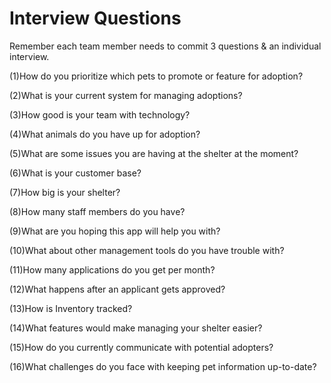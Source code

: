 # Interview Questions

Remember each team member needs to commit 3 questions & an individual interview.

(1)How do you prioritize which pets to promote or feature for adoption?

(2)What is your current system for managing adoptions? 

(3)How good is your team with technology?

(4)What animals do you have up for adoption? 

(5)What are some issues you are having at the shelter at the moment?

(6)What is your customer base?

(7)How big is your shelter? 

(8)How many staff members do you have?

(9)What are you hoping this app will help you with?

(10)What about other management tools do you have trouble with?

(11)How many applications do you get per month?

(12)What happens after an applicant gets approved?

(13)How is Inventory tracked?

(14)What features would make managing your shelter easier?

(15)How do you currently communicate with potential adopters?

(16)What challenges do you face with keeping pet information up-to-date?


